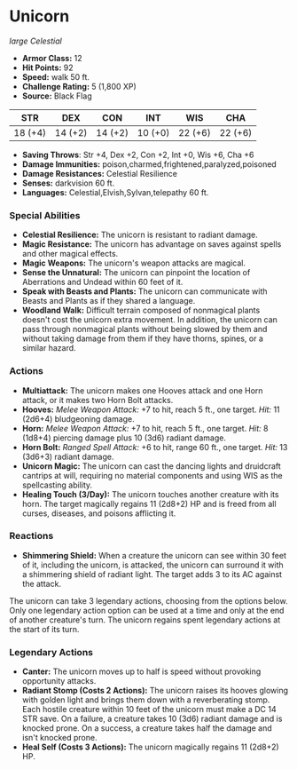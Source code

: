 # Unicorn

*large* *Celestial*

- **Armor Class:** 12
- **Hit Points:** 92 
- **Speed:** walk 50 ft.
- **Challenge Rating:** 5 (1,800 XP)
- **Source:** Black Flag

| STR | DEX | CON | INT | WIS | CHA |
| --- | --- | --- | --- | --- | --- |
| 18 (+4) | 14 (+2) | 14 (+2) | 10 (+0) | 22 (+6) | 22 (+6) |

- **Saving Throws**: Str +4, Dex +2, Con +2, Int +0, Wis +6, Cha +6
- **Damage Immunities:** poison,charmed,frightened,paralyzed,poisoned
- **Damage Resistances:** Celestial Resilience
- **Senses:** darkvision 60 ft.
- **Languages:** Celestial,Elvish,Sylvan,telepathy 60 ft.

### Special Abilities

- **Celestial Resilience:** The unicorn is resistant to radiant damage.
- **Magic Resistance:** The unicorn has advantage on saves against spells and other magical effects.
- **Magic Weapons:** The unicorn's weapon attacks are magical.
- **Sense the Unnatural:** The unicorn can pinpoint the location of Aberrations and Undead within 60 feet of it.
- **Speak with Beasts and Plants:** The unicorn can communicate with Beasts and Plants as if they shared a language.
- **Woodland Walk:** Difficult terrain composed of nonmagical plants doesn't cost the unicorn extra movement. In addition, the unicorn can pass through nonmagical plants without being slowed by them and without taking damage from them if they have thorns, spines, or a similar hazard.

### Actions

- **Multiattack:** The unicorn makes one Hooves attack and one Horn attack, or it makes two Horn Bolt attacks.
- **Hooves:** _Melee Weapon Attack:_ +7 to hit, reach 5 ft., one target. _Hit:_ 11 (2d6+4) bludgeoning damage.
- **Horn:** _Melee Weapon Attack:_ +7 to hit, reach 5 ft., one target. _Hit:_ 8 (1d8+4) piercing damage plus 10 (3d6) radiant damage.
- **Horn Bolt:** _Ranged Spell Attack:_ +6 to hit, range 60 ft., one target. _Hit:_ 13 (3d6+3) radiant damage.
- **Unicorn Magic:** The unicorn can cast the dancing lights and druidcraft cantrips at will, requiring no material components and using WIS as the spellcasting ability.
- **Healing Touch (3/Day):** The unicorn touches another creature with its horn. The target magically regains 11 (2d8+2) HP and is freed from all curses, diseases, and poisons afflicting it.

### Reactions

- **Shimmering Shield:** When a creature the unicorn can see within 30 feet of it, including the unicorn, is attacked, the unicorn can surround it with a shimmering shield of radiant light. The target adds 3 to its AC against the attack.

The unicorn can take 3 legendary actions, choosing from the options below. Only one legendary action option can be used at a time and only at the end of another creature's turn. The unicorn regains spent legendary actions at the start of its turn.

### Legendary Actions

- **Canter:** The unicorn moves up to half is speed without provoking opportunity attacks.
- **Radiant Stomp (Costs 2 Actions):** The unicorn raises its hooves glowing with golden light and brings them down with a reverberating stomp. Each hostile creature within 10 feet of the unicorn must make a DC 14 STR save. On a failure, a creature takes 10 (3d6) radiant damage and is knocked prone. On a success, a creature takes half the damage and isn't knocked prone.
- **Heal Self (Costs 3 Actions):** The unicorn magically regains 11 (2d8+2) HP.
